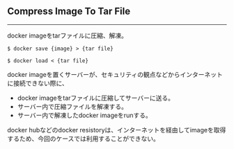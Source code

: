 ## Compress Image To Tar File
---
docker imageをtarファイルに圧縮、解凍。
```
$ docker save {image} > {tar file}

$ docker load < {tar file}
```
docker imageを置くサーバーが、セキュリティの観点などからインターネットに接続できない際に、
 - docker imageをtarファイルに圧縮してサーバーに送る。
 - サーバー内で圧縮ファイルを解凍する。
 - サーバー内で解凍したdocker imageをrunする。

docker hubなどのdocker resistoryは、インターネットを経由してimageを取得するため、今回のケースでは利用することができない。